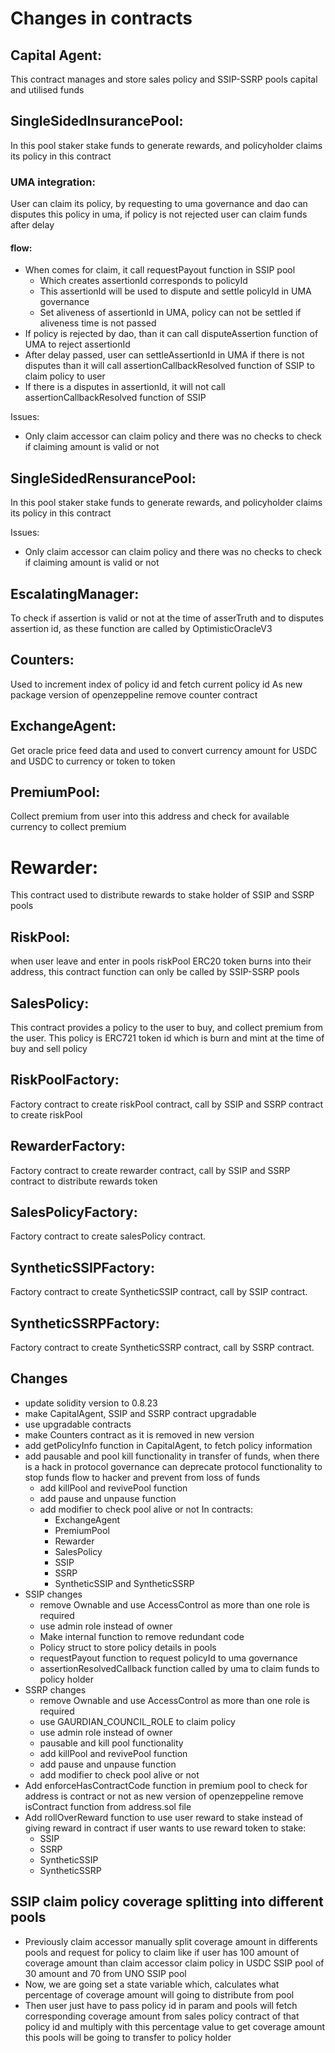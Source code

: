 # Changes in contracts 


## Capital Agent: 
This contract manages and store sales policy and SSIP-SSRP pools capital and utilised funds


## SingleSidedInsurancePool: 
In this pool staker stake funds to generate rewards, and policyholder claims its policy in this contract 


### UMA integration: 
User can claim its policy, by requesting to uma governance and dao can disputes this policy in uma, if policy is not rejected user can claim funds after delay 


#### flow:
- When comes for claim, it call requestPayout function in SSIP pool
    - Which creates assertionId corresponds to policyId
    - This assertionId will be used to dispute and settle policyId in UMA governance 
    - Set aliveness of assertionId in UMA, policy can not be settled if aliveness time is not passed 
- If policy is rejected by dao, than it can call disputeAssertion function of UMA to reject assertionId 
- After delay passed, user can settleAssertionId in UMA if there is not disputes than it will call assertionCallbackResolved function of SSIP to claim policy to user
- If there is a disputes in assertionId, it will not call assertionCallbackResolved function of SSIP

Issues: 
- Only claim accessor can claim policy and there was no checks to check if claiming amount is valid or not 


## SingleSidedRensurancePool: 
In this pool staker stake funds to generate rewards, and policyholder claims its policy in this contract 

Issues: 
- Only claim accessor can claim policy and there was no checks to check if claiming amount is valid or not 


## EscalatingManager: 
To check if assertion is valid or not at the time of asserTruth and to disputes assertion id, as these function are called by OptimisticOracleV3 


## Counters:
Used to increment index of policy id and fetch current policy id
As new package version of openzeppeline remove counter contract


## ExchangeAgent: 
Get oracle price feed data and used to convert currency amount for USDC and USDC to currency or token to token 


## PremiumPool: 
Collect premium from user into this address and check for available currency to collect premium


# Rewarder: 
This contract used to distribute rewards to stake holder of SSIP and SSRP pools 


## RiskPool:
when user leave and enter in pools riskPool ERC20 token burns into their address, this contract function can only be called by SSIP-SSRP pools


## SalesPolicy:
This contract provides a policy to the user to buy, and collect premium from the user. This policy is ERC721 token id which is burn and mint at the time of buy and sell policy 


## RiskPoolFactory:
Factory contract to create riskPool contract, call by SSIP and SSRP contract to create riskPool


## RewarderFactory:
Factory contract to create rewarder contract, call by SSIP and SSRP contract to distribute rewards token 


## SalesPolicyFactory:
Factory contract to create salesPolicy contract.


## SyntheticSSIPFactory:
Factory contract to create SyntheticSSIP contract, call by SSIP contract.


## SyntheticSSRPFactory:
Factory contract to create SyntheticSSRP contract, call by SSRP contract.


## Changes 

- update solidity version to 0.8.23
- make CapitalAgent, SSIP and SSRP contract upgradable
- use upgradable contracts
- make Counters contract as it is removed in new version
- add getPolicyInfo function in CapitalAgent, to fetch policy information
- add pausable and pool kill functionality in transfer of funds, when there is a hack in protocol governance can deprecate protocol functionality to stop funds flow to hacker and prevent from loss of funds  
    - add killPool and revivePool function
    - add pause and unpause function
    - add modifier to check pool alive or not
    In contracts: 
        - ExchangeAgent
        - PremiumPool
        - Rewarder
        - SalesPolicy
        - SSIP
        - SSRP
        - SyntheticSSIP and SyntheticSSRP
- SSIP changes
    - remove Ownable and use AccessControl as more than one role is required 
    - use admin role instead of owner
    - Make internal function to remove redundant code 
    - Policy struct to store policy details in pools 
    - requestPayout function to request policyId to uma governance 
    - assertionResolvedCallback function called by uma to claim funds to policy holder
- SSRP changes
    - remove Ownable and use AccessControl as more than one role is required 
    - use GAURDIAN_COUNCIL_ROLE to claim policy
    - use admin role instead of owner
    - pausable and kill pool functionality
    - add killPool and revivePool function
    - add pause and unpause function
    - add modifier to check pool alive or not
- Add enforceHasContractCode function in premium pool to check for address is contract or not as new version of openzeppeline remove isContract function from address.sol file 
- Add rollOverReward function to use user reward to stake instead of giving reward in contract if user wants to use reward token to stake: 
    - SSIP
    - SSRP 
    - SyntheticSSIP
    - SyntheticSSRP


## SSIP claim policy coverage splitting into different pools 

- Previously claim accessor manually split coverage amount in differents pools and request for policy to claim like if user has 100 amount of coverage amount than claim accessor claim policy in USDC SSIP pool of 30 amount and 70 from UNO SSIP pool
- Now, we are going set a state variable which, calculates what percentage of coverage amount will going to distribute from pool 
- Then user just have to pass policy id in param and pools will fetch corresponding coverage amount from sales policy contract of that policy id and multiply with this percentage value to get coverage amount this pools will be going to transfer to policy holder 
